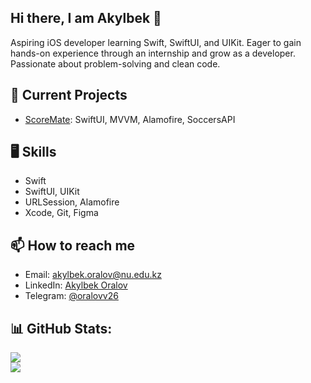 ## Hi there, I am Akylbek 👋
Aspiring iOS developer learning Swift, SwiftUI, and UIKit. Eager to gain hands-on experience through an internship and grow as a developer. Passionate about problem-solving and clean code.

## 🚀 Current Projects
- [ScoreMate](https://github.com/AkylbekOralov/ScoreMate): SwiftUI, MVVM, Alamofire, SoccersAPI

## 🖥 Skills
- Swift
- SwiftUI, UIKit
- URLSession, Alamofire
- Xcode, Git, Figma

## 📫 How to reach me
- Email: akylbek.oralov@nu.edu.kz
- LinkedIn: [Akylbek Oralov](https://www.linkedin.com/in/akylbek-oralov)
- Telegram: [@oralovv26](https://t.me/oralovv26)

## 📊 GitHub Stats:
![](https://github-readme-stats.vercel.app/api?username=AkylbekOralov&theme=dark&hide_border=false&include_all_commits=false&count_private=false)<br/>
![](https://github-readme-stats.vercel.app/api/top-langs/?username=AkylbekOralov&theme=dark&hide_border=false&include_all_commits=false&count_private=false&layout=compact)
